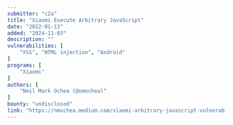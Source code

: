 ```yaml
---
submitter: "c2a"
title: "Xiaomi Execute Arbitrary JavaScript"
date: "2022-01-13"
added: "2024-11-03"
description: ""
vulnerabilities: [
    "XSS", "HTML injection", "Android"
]
programs: [
    "Xiaomi"
]
authors: [
    "Neil Mark Ochea (@nmochea)"
]
bounty: "undisclosed"
link: "https://nmochea.medium.com/xiaomi-arbitrary-javascript-vulnerability-327a6f3a9b0e"
---
```




